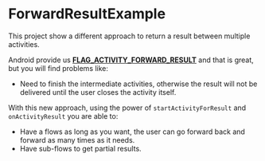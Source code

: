 # ForwardResultExample
This project show a different approach to return a result between multiple activities. 

Android provide us [**FLAG_ACTIVITY_FORWARD_RESULT**](http://developer.android.com/reference/android/content/Intent.html#FLAG_ACTIVITY_FORWARD_RESULT) and that is great, but you will find problems like:

- Need to finish the intermediate activities, otherwise the result will not be delivered until the user closes the activity itself.

With this new approach, using the power of `startActivityForResult` and `onActivityResult` you are able to:

- Have a flows as long as you want, the user can go forward back and forward as many times as it needs.
- Have sub-flows to get partial results.
